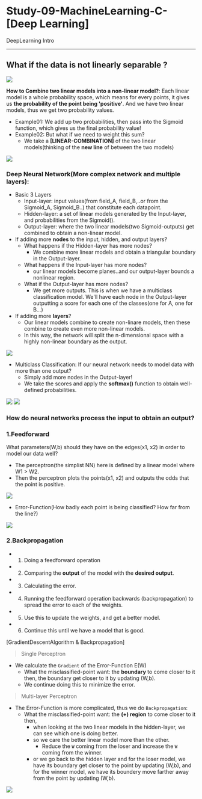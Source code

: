 # Study-09-MachineLearning-C-[Deep Learning]
DeepLearning Intro

----------------------------------------------------------------------------------------------------------------------------------------
## What if the data is not linearly separable ?
<img src="https://user-images.githubusercontent.com/31917400/41435452-c25ebfae-7016-11e8-808c-8e740d608806.jpg" />

**How to Combine two linear models into a non-linear model?**: Each linear model is a whole probability space, which means for every points, it gives us **the probability of the point being 'positive'**. And we have two linear models, thus we get two probability values.  
 - Example01: We add up two probabilities, then pass into the Sigmoid function, which gives us the final probability value!
 - Example02: But what if we need to weight this sum? 
   - We take a **[LINEAR-COMBINATION]** of the two linear models(thinking of the **new line** of between the two models)
<img src="https://user-images.githubusercontent.com/31917400/41471198-de1cd444-70aa-11e8-9908-cabaf9373110.jpg" />

### Deep Neural Network(More complex network and multiple layers):
   - Basic 3 Layers
     - Input-layer: input values(from field_A, field_B,..or from the Sigmoid_A, Sigmoid_B..) that constitute each datapoint.  
     - Hidden-layer: a set of linear models generated by the Input-layer, and probabilities from the Sigmoid(). 
     - Output-layer: where the two linear models(two Sigmoid-outputs) get combined to obtain a non-linear model.
   - If adding more **nodes** to the input, hidden, and output layers?
     - What happens if the Hidden-layer has more nodes?
       - We combine more linear models and obtain a triangular boundary in the Output-layer. 
     - What happens if the Input-layer has more nodes?
       - our linear models become planes..and our output-layer bounds a nonlinear region.
     - What if the Output-layer has more nodes?
       - We get more outputs. This is when we have a multiclass classification model. We'll have each node in the Output-layer outputting a score for each one of the classes(one for A, one for B...)
   - If adding more **layers**?
     - Our linear models combine to create non-linare models, then these combine to create even more non-linear models.
     - In this way, the network will split the n-dimensional space with a highly non-linear boundary as the output.  
<img src="https://user-images.githubusercontent.com/31917400/41473766-1f9e9f9a-70b2-11e8-8839-e1e67a215c09.jpg" />
     
 - Multiclass Classification: If our neural network needs to model data with more than one output?
   - Simply add more nodes in the Output-layer!
   - We take the scores and apply the **softmax()** function to obtain well-defined probabilities.  
<img src="https://user-images.githubusercontent.com/31917400/41533886-49e55b1a-72f4-11e8-8313-12ec22f57952.jpg" />
<img src="https://user-images.githubusercontent.com/31917400/41535449-446184f6-72fa-11e8-9b38-95b8439c72fa.jpg" />

### How do neural networks process the input to obtain an output? 
### 1.Feedforward
What parameters(W,b) should they have on the edges(x1, x2) in order to model our data well? 
 - The perceptron(the simplist NN) here is defined by a linear model where W1 > W2.
 - Then the perceptron plots the points(x1, x2) and outputs the odds that the point is positive.
<img src="https://user-images.githubusercontent.com/31917400/41541346-1e378cac-730a-11e8-90e5-fe82148dbaf9.jpg" />
     
 - Error-Function(How badly each point is being classified? How far from the line?)
<img src="https://user-images.githubusercontent.com/31917400/41541969-af95ec10-730b-11e8-9eda-194d5e58301a.jpg" />

### 2.Backpropagation
 - 1. Doing a feedforward operation
 - 2. Comparing the **output** of the model with the **desired output**.
 - 3. Calculating the error.
 - 4. Running the feedforward operation backwards (backpropagation) to spread the error to each of the weights.
 - 5. Use this to update the weights, and get a better model.
 - 6. Continue this until we have a model that is good.

[GradientDescentAlgorithm & Backpropagation]
> Single Perceptron
 - We calculate the `Gradient` of the Error-Function E(W)
   - What the misclassified-point want: the **boundary** to come closer to it then, the boundary get closer to it by updating (W,b).
   - We continue doing this to minimize the error. 
> Multi-layer Perceptron
 - The Error-Function is more complicated, thus we do `Backpropagation`:
   - What the misclassified-point want: the **(+) region** to come closer to it then, 
     - when looking at the two linear models in the hidden-layer, we can see which one is doing better.
     - so we care the better linear model more than the other.
       - Reduce the `W` coming from the loser and increase the `W` coming from the winner.
     - or we go back to the hidden layer and for the loser model, we have its boundary get closer to the point by updating (W,b), and for the winner model, we have its boundery move farther away from the point by updating (W,b).    
<img src="https://user-images.githubusercontent.com/31917400/41565629-73289c8e-734f-11e8-8a7c-28ab563b0141.jpg" />




































